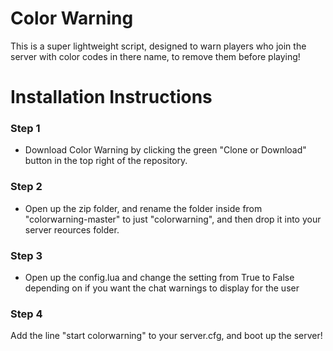 # Color Warning
This is a super lightweight script, designed to warn players who join the server with color codes in there name, to remove them before playing!

# Installation Instructions
### Step 1
- Download Color Warning by clicking the green "Clone or Download" button in the top right of the repository.

### Step 2
- Open up the zip folder, and rename the folder inside from "colorwarning-master" to just "colorwarning", and then drop it into your server reources folder.

### Step 3
- Open up the config.lua and change the setting from True to False depending on if you want the chat warnings to display for the user

### Step 4
Add the line "start colorwarning" to your server.cfg, and boot up the server!
